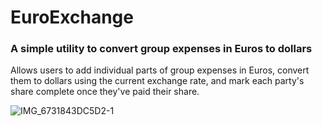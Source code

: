 # EuroExchange
### A simple utility to convert group expenses in Euros to dollars

Allows users to add individual parts of group expenses in Euros, convert them to dollars using the current exchange rate, and mark each party's share
complete once they've paid their share.

![IMG_6731843DC5D2-1](https://user-images.githubusercontent.com/41647597/205378686-75beaa42-5f5e-46b5-b701-c08c58b28976.jpeg)
